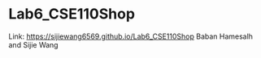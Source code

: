 # Lab6_CSE110Shop
Link: https://sijiewang6569.github.io/Lab6_CSE110Shop
Baban Hamesalh and Sijie Wang
